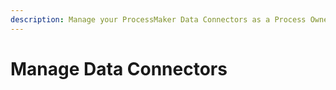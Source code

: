 ```yaml
---
description: Manage your ProcessMaker Data Connectors as a Process Owner.
---
```


# Manage Data Connectors

